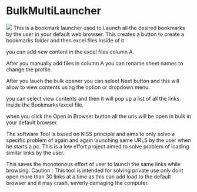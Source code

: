 # BulkMultiLauncher
<image src ="url-icon.png"> </image>
This is a bookmark launcher used to Launch all the desired bookmarks by the user in your default web browser.
This creates a button to create a bookmarks folder and then excel files inside of it

you can add new content in the excel files column A.

After you manually add files in column A you can rename sheet names to change the profile.

After you lauch the bulk opener you can select Next button and this will allow to view contents using the option or dropdown menu. 

you can select view contents and then it will pop up a list of all the links inside the Bookmarks/excel file.

when you click the Open in Browser button all the urls will be open in bulk in your default browser.


The software Tool is based on KISS principle and aims to only solve a specific problem of again and again launching same URLS by the user when he starts a pc. 
This is a low effort project aimed to solve problem of loading similar links by the user.

This saves the monotonous effort of user to launch the same links while browsing.
Caution : This tool is intended for solving private use only dont open more than 30 links at a time as this can add load to the default browser and it may crash. severly damaging the computer.
